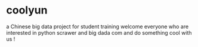 # coolyun
a Chinese big data project for student training
welcome everyone who are interested in python scrawer and big dada com and do something cool with us !
